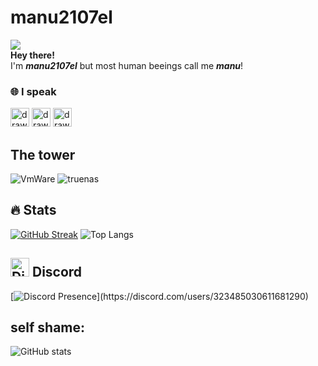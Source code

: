 
# manu2107el
![](https://komarev.com/ghpvc/?username=manu2107el&color=blue) <br>
**Hey there!** <br>
I'm ***manu2107el*** but most human beeings call me ***manu***!

### 🌐 I speak
<img src="https://cdn-icons-png.flaticon.com/512/555/555582.png" alt="drawing" width="30"/>  <img src="https://cdn-icons-png.flaticon.com/512/4060/4060233.png" alt="drawing" width="30"/>  <img src="https://cdn-icons-png.flaticon.com/512/8617/8617292.png" alt="drawing" width="30"/>

## The tower
![VmWare](https://img.shields.io/badge/VMware-231f20?style=for-the-badge&logo=VMware&logoColor=white)
![truenas](https://img.shields.io/badge/TrueNAS-0095D5?style=for-the-badge&logo=truenas&logoColor=white)
## 🔥 Stats
[![GitHub Streak](https://streak-stats.demolab.com?user=manu2107el&theme=dark)](https://git.io/streak-stats)
![Top Langs](https://github-readme-stats.vercel.app/api/top-langs/?username=manu2107el&layout=compact&theme=dark)
## <img src="https://assets-global.website-files.com/6257adef93867e50d84d30e2/636e0a6a49cf127bf92de1e2_icon_clyde_blurple_RGB.png" alt="Discord Icon" width="30"/>  Discord
[![Discord Presence](https://lanyard-profile-readme.vercel.app/api/323485030611681290?theme=dark&bg=black&animated=true&hideDiscrim=true&borderRadius=30px&idleMessage=Probably%20doing%20something%20else...)](https://discord.com/users/323485030611681290)

## self shame:
![GitHub stats](https://github-readme-stats.vercel.app/api?username=manu2107el&show_icons=true&theme=dark)
